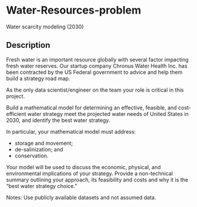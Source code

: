 # Water-Resources-problem
Water scarcity modeling (2030)

## Description
Fresh water is an important resource globally with several factor impacting fresh water reserves. Our startup company Chronus Water Health Inc. has been contracted by the US Federal government to advice and help them build a strategy road map.

As the only data scientist/engineer on the team your role is critical in this project. 

Build a mathematical model for determining an effective, feasible, and cost-efficient water strategy meet the projected water needs of United States in 2030, and identify the best water strategy. 

In particular, your mathematical model must address:
* storage and movement; 
* de-salinization; and 
* conservation. 

Your model will be used to discuss the economic, physical, and environmental implications of your strategy. Provide a non-technical summary outlining your approach, its feasibility and costs and why it is the “best water strategy choice.”

Notes: Use publicly available datasets and not assumed data.
